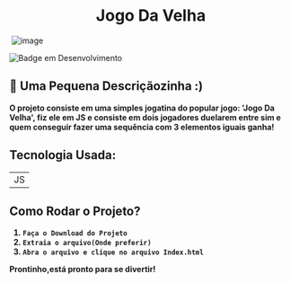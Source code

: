 <h1 align="center"> Jogo Da Velha </h1>

<img aling="center"> ![image](https://user-images.githubusercontent.com/59092579/178786332-a67ea292-9179-4d4b-a0d8-5be91c0e9627.png)
</img>

![Badge em Desenvolvimento](http://img.shields.io/static/v1?label=STATUS&message=Concluído&color=GREEN&style=for-the-badge)

## :hammer: Uma Pequena Descriçãozinha :)


<strong>O projeto consiste em uma simples jogatina do popular jogo: 'Jogo Da Velha', fiz ele em JS e consiste em dois jogadores<strong> duelarem entre sim e quem conseguir fazer uma sequência com 3 elementos iguais ganha!

## Tecnologia Usada:

<table>
  <tr>
    <td>JS</td>
  </tr>
</table>

## Como Rodar o Projeto?

1) `Faça o Download do Projeto`
2) `Extraia o arquivo(Onde preferir)`
3) `Abra o arquivo e clique no arquivo Index.html`

Prontinho,está pronto para se divertir!
